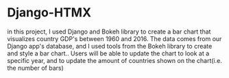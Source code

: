 # Django-HTMX
in this project, I used Django and Bokeh library to create a bar chart that visualizes country GDP's between 1960 and 2016. The data comes from our Django app's database, and I used tools from the Bokeh library to create and style a bar chart..
Users will be able to update the chart to look at a specific year, and to update the amount of countries shown on the chart(i.e. the number of bars)
